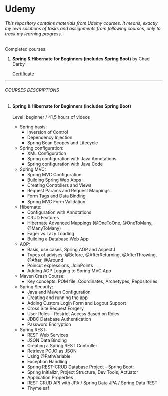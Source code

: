 # Udemy

###### This repository contains materials from Udemy courses. It means, exactly my own solutions of tasks and assignments from following courses, only to track my learning progress.

Completed courses:

1. **Spring & Hibernate for Beginners (includes Spring Boot)** by Chad Darby

    [Certificate](https://ude.my/UC-5df5e770-59a6-4612-9092-e725f6cbf697)
  



---

###### COURSES DESCRIPTIONS

1. #### Spring & Hibernate for Beginners (includes Spring Boot)

   Level: beginner / 41,5 hours of videos
   
   - Spring basis: 
        - Inversion of Control
        - Dependency Injection
        - Spring Bean Scopes and Lifecycle 
   - Spring configuration: 
        - XML Configuration
        - Spring configuration with Java Annotations
        - Spring configuration with Java Code
   - Spring MVC: 
        - Spring MVC Configuration
        - Building Spring Web Apps
        - Creating Controllers and Views
        - Request Params and Request Mappings
        - Form Tags and Data Binding
        - Spring MVC Form Validation
    - Hibernate:
        - Configuration with Annotations
        - CRUD Features
        - Hibernate Advanced Mappings (@OneToOne, @OneToMany, @ManyToMany)
        - Eager vs Lazy Loading
        - Building a Database Web App
    - AOP:
        - Basis, use cases, Spring AOP and AspectJ
        - Types of advises: @Before, @AfterReturning, @AfterThrowing, @After, @Around
        - Poincut expressions, JoinPoints
        - Adding AOP Logging to Spring MVC App
     - Maven Crash Course:
        - Key concepts: POM file, Coordinates, Archetypes, Repositories
     - Spring Security:
        - Java and Maven Configuration
        - Creating and running the app
        - Adding Custom Login Form and Logout Support
        - Cross Site Request Forgery
        - User Roles - Restrict Access Based on Roles
        - JDBC Database Authentication
        - Password Encryption
      - Spring REST:
         - REST Web Services
         - JSON Data Binding
         - Creating a Spring REST Controller
         - Retrieve POJO as JSON
         - Using @PathVariable
         - Exception Handling
         - Spring REST-CRUD Database Project
       - Spring Boot:
          - Spring Initializr, Project Structure, Dev Tools, Actuator
          - Application Properties
          - REST CRUD API with JPA / Spring Data JPA / Spring Data REST
          - Thymeleaf
          
   
   
